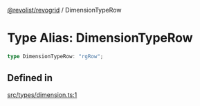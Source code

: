 [@revolist/revogrid](README.md) / DimensionTypeRow

# Type Alias: DimensionTypeRow

```ts
type DimensionTypeRow: "rgRow";
```

## Defined in

[src/types/dimension.ts:1](https://github.com/revolist/revogrid/blob/11c1e89888ac9588cc703e312811b4cdaf67f0fb/src/types/dimension.ts#L1)

